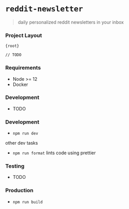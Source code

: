 # `reddit-newsletter`

> daily personalized reddit newsletters in your inbox 

### Project Layout

```
{root}

// TODO
```

### Requirements

- Node >= 12
- Docker

### Development

- TODO

### Development

- `npm run dev`

other dev tasks

- `npm run format` lints code using prettier

### Testing

- TODO

### Production

- `npm run build`
